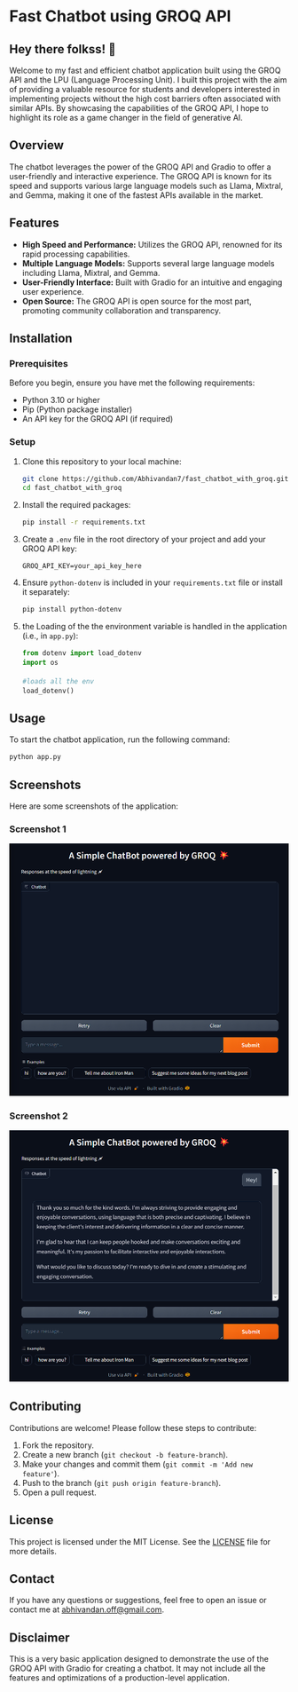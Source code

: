 # Fast Chatbot using GROQ API

## Hey there folkss! 👋

Welcome to my fast and efficient chatbot application built using the GROQ API and the LPU (Language Processing Unit). I built this project with the aim of providing a valuable resource for students and developers interested in implementing projects without the high cost barriers often associated with similar APIs. By showcasing the capabilities of the GROQ API, I hope to highlight its role as a game changer in the field of generative AI.

## Overview

The chatbot leverages the power of the GROQ API and Gradio to offer a user-friendly and interactive experience. The GROQ API is known for its speed and supports various large language models such as Llama, Mixtral, and Gemma, making it one of the fastest APIs available in the market.


## Features

- **High Speed and Performance:** Utilizes the GROQ API, renowned for its rapid processing capabilities.
- **Multiple Language Models:** Supports several large language models including Llama, Mixtral, and Gemma.
- **User-Friendly Interface:** Built with Gradio for an intuitive and engaging user experience.
- **Open Source:** The GROQ API is open source for the most part, promoting community collaboration and transparency.

## Installation

### Prerequisites

Before you begin, ensure you have met the following requirements:

- Python 3.10 or higher 
- Pip (Python package installer)
- An API key for the GROQ API (if required)

### Setup

1. Clone this repository to your local machine:

    ```bash
    git clone https://github.com/Abhivandan7/fast_chatbot_with_groq.git
    cd fast_chatbot_with_groq
    ```

2. Install the required packages:

    ```bash
    pip install -r requirements.txt
    ```

3. Create a `.env` file in the root directory of your project and add your GROQ API key:

    ```env
    GROQ_API_KEY=your_api_key_here
    ```

4. Ensure `python-dotenv` is included in your `requirements.txt` file or install it separately:

    ```bash
    pip install python-dotenv
    ```

5. the Loading of the the environment variable is handled in the application (i.e., in `app.py`):

    ```python
    from dotenv import load_dotenv
    import os

    #loads all the env 
    load_dotenv()
    ```

## Usage

To start the chatbot application, run the following command:

```bash
python app.py
```

## Screenshots

Here are some screenshots of the application:

### Screenshot 1

![Screenshot 1](screenshots/scrn1.png)

### Screenshot 2

![Screenshot 2](screenshots/scrn2.png)


## Contributing

Contributions are welcome! Please follow these steps to contribute:

1. Fork the repository.
2. Create a new branch (`git checkout -b feature-branch`).
3. Make your changes and commit them (`git commit -m 'Add new feature'`).
4. Push to the branch (`git push origin feature-branch`).
5. Open a pull request.

## License

This project is licensed under the MIT License. See the [LICENSE](LICENSE) file for more details.

## Contact

If you have any questions or suggestions, feel free to open an issue or contact me at [abhivandan.off@gmail.com](mailto:abhivandan.off@gmail.com).


## Disclaimer

This is a very basic application designed to demonstrate the use of the GROQ API with Gradio for creating a chatbot. It may not include all the features and optimizations of a production-level application.
